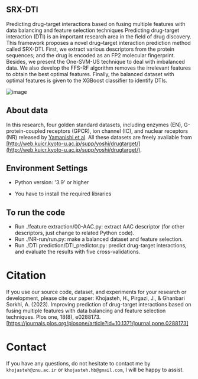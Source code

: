 ## SRX-DTI

Predicting drug-target interactions based on fusing multiple features with data balancing and feature selection techniques
Predicting drug-target interaction (DTI) is an important research area in the field of drug discovery.  This framework proposes a novel drug–target interaction prediction method called SRX-DTI. First, we extract various descriptors from the protein sequences; and the drug is encoded as an FP2 molecular fingerprint. Besides, we present the One-SVM-US technique to deal with imbalanced data. We also develop the FFS-RF algorithm removes the irrelevant features to obtain the best optimal features. Finally, the balanced dataset with optimal features is given to the XGBoost classifier to identify DTIs. 

![image](https://user-images.githubusercontent.com/72028345/204578716-30f41a3e-0f22-4881-82dc-f0af97e1eb52.png)

## About data
In this research, four golden standard datasets, including enzymes (EN), G-protein-coupled receptors (GPCR), ion channel (IC), and nuclear receptors (NR) released by [Yamanishi et al](http://web.kuicr.kyoto-u.ac.jp/supp/yoshi/drugtarget/).  All these datasets are freely available from [http://web.kuicr.kyoto-u.ac.jp/supp/yoshi/drugtarget/](http://web.kuicr.kyoto-u.ac.jp/supp/yoshi/drugtarget/). 

## Environment Settings
- Python version:  '3.9' or higher

- You have to install the required libraries

## To run the code
- Run ./feature extraction/00-AAC.py: extract AAC descriptor (for other descriptors, just change to related Python code).  
- Run ./NR-run/run.py: make a balanced dataset and feature selection.
- Run ./DTI prediction/DTI_predictor.py: predict drug-target interactions, and evaluate the results with five cross-validations.

# Citation
If you use our source code, dataset, and experiments for your research or development, please cite our paper:
Khojasteh, H., Pirgazi, J., & Ghanbari Sorkhi, A. (2023). Improving prediction of drug-target interactions based on fusing multiple features with data balancing and feature selection techniques. Plos one, 18(8), e0288173.
[https://journals.plos.org/plosone/article?id=10.1371/journal.pone.0288173]

# Contact
If you have any questions, do not hesitate to contact me by `khojasteh@znu.ac.ir` or `khojasteh.hb@gmail.com`, I will be happy to assist.
